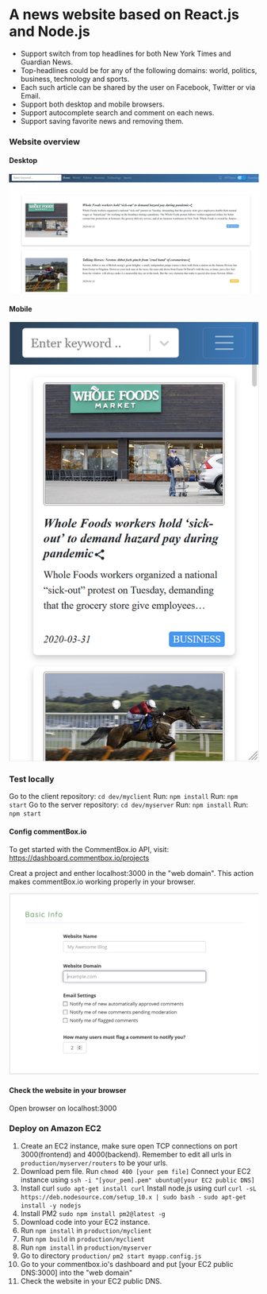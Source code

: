 # A news website based on React.js and Node.js 

- Support switch from  top headlines for both New York Times and Guardian News.
- Top-headlines  could  be  for  any  of  the following domains: world, politics, business, technology and sports.
- Each such article can be shared by the user on Facebook, Twitter or via Email.
- Support both desktop and mobile browsers.
- Support autocomplete search and comment on each news.
- Support saving favorite news and removing them.

### Website overview

#### Desktop

![](./overView.png)

#### Mobile
![](./overViewResponsive.png)

### Test locally
Go to the client repository: `cd dev/myclient`
Run: `npm install`
Run: `npm start`
Go to the server repository: `cd dev/myserver`
Run: `npm install`
Run: `npm start`

#### Config commentBox.io

To get started with the CommentBox.io API, visit: https://dashboard.commentbox.io/projects

Creat a project and enther localhost:3000 in the "web domain". This action makes commentBox.io working properly in your browser.

![](./commentBoxDashboard.png)

#### Check the website in your browser
Open browser on localhost:3000

### Deploy on Amazon EC2

 

1. Create an EC2 instance, make sure open TCP connections on port 3000(frontend) and 4000(backend).
Remember to edit all urls in `production/myserver/routers` to be your urls.
2. Download pem file. 
Run `chmod 400 [your pem file]` 
Connect your EC2 instance using
`ssh -i "[your_pem].pem" ubuntu@[your EC2 public DNS]`
3. Install curl
`sudo apt-get install curl`
Install node.js using curl
`curl -sL https://deb.nodesource.com/setup_10.x | sudo bash -`
`sudo apt-get install -y nodejs`
4. Install PM2
`sudo npm install pm2@latest -g`
5. Download code into your EC2 instance. 
6. Run `npm install` in `production/myclient`
7. Run `npm build` in `production/myclient`
8. Run `npm install` in `production/myserver`
9. Go to directory `production/`
`pm2 start myapp.config.js`
10. Go to your commentbox.io's dashboard and put [your EC2 public DNS:3000] into the "web domain"
11. Check the website in your EC2 public DNS.
